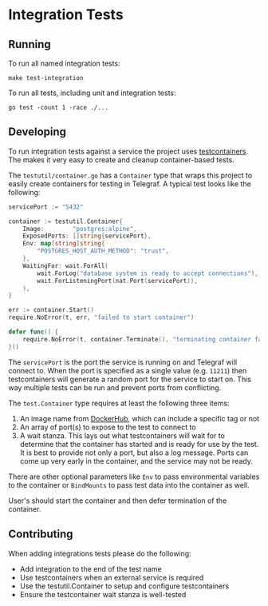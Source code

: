 # Integration Tests

## Running

To run all named integration tests:

```shell
make test-integration
```

To run all tests, including unit and integration tests:

```shell
go test -count 1 -race ./...
```

## Developing

To run integration tests against a service the project uses
[testcontainers][1]. The makes it very easy to create and cleanup
container-based tests.

The `testutil/container.go` has a `Container` type that wraps this project to
easily create containers for testing in Telegraf. A typical test looks like
the following:

```go
servicePort := "5432"

container := testutil.Container{
    Image:        "postgres:alpine",
    ExposedPorts: []string{servicePort},
    Env: map[string]string{
        "POSTGRES_HOST_AUTH_METHOD": "trust",
    },
    WaitingFor: wait.ForAll(
        wait.ForLog("database system is ready to accept connections"),
        wait.ForListeningPort(nat.Port(servicePort)),
    ),
}

err := container.Start()
require.NoError(t, err, "failed to start container")

defer func() {
    require.NoError(t, container.Terminate(), "terminating container failed")
}()
```

The `servicePort` is the port the service is running on and Telegraf will
connect to. When the port is specified as a single value (e.g. `11211`) then
testcontainers will generate a random port for the service to start on. This
way multiple tests can be run and prevent ports from conflicting.

The `test.Container` type requires at least the following three items:

1. An image name from [DockerHub][2], which can include a specific tag or not
2. An array of port(s) to expose to the test to connect to
3. A wait stanza. This lays out what testcontainers will wait for to determine
  that the container has started and is ready for use by the test. It is best
  to provide not only a port, but also a log message. Ports can come up very
  early in the container, and the service may not be ready.

There are other optional parameters like `Env` to pass environmental variables
to the container or `BindMounts` to pass test data into the container as well.

User's should start the container and then defer termination of the container.

[1]: <https://golang.testcontainers.org/> "testcontainers-go"
[2]: <https://hub.docker.com/> "DockerHub"

## Contributing

When adding integrations tests please do the following:

- Add integration to the end of the test name
- Use testcontainers when an external service is required
- Use the testutil.Container to setup and configure testcontainers
- Ensure the testcontainer wait stanza is well-tested
